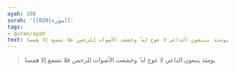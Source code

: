 ```yaml
---
ayah: 108
surah: '[[020|سورة]]'
tags:
- quran/ayah
text: يومئذ يتبعون الداعي لا عوج له ۖ وخشعت الأصوات للرحمن فلا تسمع إلا همسا
---
```

> يومئذ يتبعون الداعي لا عوج له ۖ وخشعت الأصوات للرحمن فلا تسمع إلا همسا
